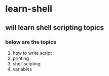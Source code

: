 # learn-shell
## will learn shell scripting topics
### below are the topics
1. how to write script
2. printing
3. shell scipting
4. variables
